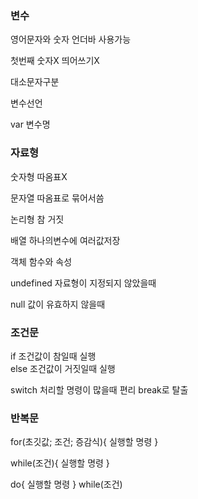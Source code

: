 ### 변수

영어문자와 숫자 언더바 사용가능

첫번째 숫자X 띄어쓰기X

대소문자구분

변수선언

var 변수명


### 자료형

숫자형  따옴표X

문자열 따옴표로 묶어서씀

논리형 참 거짓

배열 하나의변수에 여러값저장

객체 함수와 속성

undefined 자료형이 지정되지 않았을때

null 값이 유효하지 않을때

### 조건문

if 조건값이 참일때 실행  
else 조건값이 거짓일때 실행

switch 처리할 명령이 많을때 편리
break로 탈출

### 반복문



for(초깃값; 조건; 증감식){
실행할 명령
}

while(조건){
실행할 명령
}

do{
실행할 명령
} while(조건)

